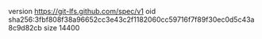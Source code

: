 version https://git-lfs.github.com/spec/v1
oid sha256:3fbf808f38a96652cc3e43c2f1182060cc59716f7f89f30ec0d5c43a8c9d82cb
size 14400
